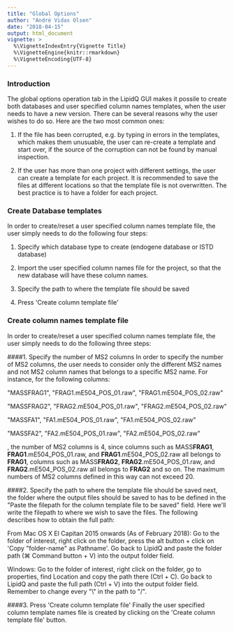 ```yaml
---
title: "Global Options"
author: "André Vidas Olsen"
date: "2018-04-15"
output: html_document
vignette: >
  %\VignetteIndexEntry{Vignette Title}
  %\VignetteEngine{knitr::rmarkdown}
  %\VignetteEncoding{UTF-8}
---
```




### Introduction
The global options operation tab in the LipidQ GUI makes it possile to create
both databases and user specified column names templates, when the user needs to
have a new version. There can be several reasons why the user wishes to do so.
Here are the two most common ones:

1. If the file has been corrupted, e.g. by typing in errors in the templates,
which makes them unusuable, the user can re-create a template and start over, if
the source of the corruption can not be found by manual inspection.

2. If the user has more than one project with different settings, the user can
create a template for each project. It is recommended to save the files at
different locations so that the template file is not overwritten. The best
practice is to have a folder for each project. 

### Create Database templates
In order to create/reset a user specified column names template file, the user
simply needs to do the following four steps:

1. Specify which database type to create (endogene database or ISTD database)

2. Import the user specified column names file for the project, so that the new
database will have these column names.

3. Specify the path to where the template file should be saved

4. Press 'Create column template file'


### Create column names template file
In order to create/reset a user specified column names template file, the user
simply needs to do the following three steps:

####1. Specify the number of MS2 columns
In order to specify the number of MS2 columns, the user needs to consider only
the different MS2 names and not MS2 column names that belongs to a specific MS2
name. For instance, for the following columns:

"MASSFRAG1", "FRAG1.mE504_POS_01.raw", "FRAG1.mE504_POS_02.raw"

"MASSFRAG2", "FRAG2.mE504_POS_01.raw", "FRAG2.mE504_POS_02.raw"

"MASSFA1", "FA1.mE504_POS_01.raw", "FA1.mE504_POS_02.raw"

"MASSFA2", "FA2.mE504_POS_01.raw", "FA2.mE504_POS_02.raw"

, the number of MS2 columns is 4, since columns such as MASS**FRAG1**,
**FRAG1**.mE504_POS_01.raw, and **FRAG1**.mE504_POS_02.raw all belongs to
**FRAG1**, columns such as MASS**FRAG2**, **FRAG2**.mE504_POS_01.raw, and
**FRAG2**.mE504_POS_02.raw all belongs to **FRAG2** and so on. The maximum
numbers of MS2 columns defined in this way can not exceed 20. 

####2. Specify the path to where the template file should be saved
next, the folder where the output files should be saved to has to be defined in
the "Paste the filepath for the column template file to be saved" field. Here
we'll write the filepath to where we wish to save the files. The following
describes how to obtain the full path:

From Mac OS X El Capitan 2015 onwards (As of February 2018): Go to the folder of
interest, right click on the folder, press the alt button + click on 'Copy
"folder-name" as Pathname'. Go back to LipidQ and paste the folder path
(&#8984; Command button + V) into the output folder field.

Windows: Go to the folder of interest, right click on the folder, go to
properties, find Location and copy the path there (Ctrl + C). Go back to
LipidQ and paste the full path (Ctrl + V) into the output folder field.
Remember to change every "\\" in the path to "/". 

####3. Press 'Create column template file'
Finally the user specified column template names file is created by clicking on
the 'Create column template file' button.


